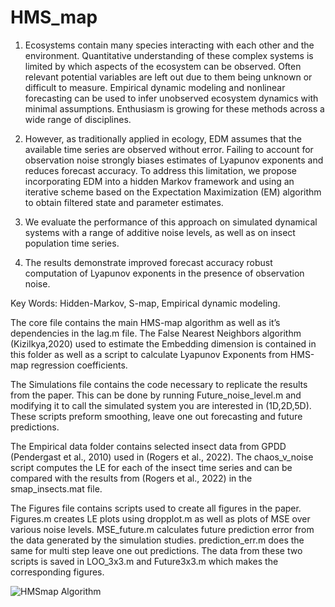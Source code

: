 # HMS_map


1. Ecosystems contain many species interacting with each other and the environment. Quantitative understanding of these complex systems is limited by which aspects of the ecosystem can be observed. Often relevant potential variables are left out due to them being unknown or difficult to measure. Empirical dynamic modeling and nonlinear forecasting can be used to infer unobserved ecosystem dynamics with minimal assumptions. Enthusiasm is growing for these methods across a wide range of disciplines.

2. However, as traditionally applied in ecology, EDM assumes that the available time series are observed without error. Failing to account for observation noise strongly biases estimates of Lyapunov exponents and reduces forecast accuracy. To address this limitation, we propose incorporating EDM into a hidden Markov framework and using an iterative scheme based on the Expectation Maximization (EM) algorithm to obtain filtered state and parameter estimates.

3. We evaluate the performance of this approach on simulated dynamical systems with a range of additive noise levels, as well as on insect population time series.

4. The results demonstrate improved forecast accuracy robust computation of Lyapunov exponents in the presence of observation noise.

Key Words: Hidden-Markov, S-map, Empirical dynamic modeling.


The core file contains the main HMS-map algorithm as well as it’s dependencies in the lag.m file. The False Nearest Neighbors algorithm (Kizilkya,2020) used to estimate the Embedding dimension is contained in this folder as well as a script to calculate Lyapunov Exponents from HMS-map regression coefficients.

The Simulations file contains the code necessary to replicate the results from the paper. This can be done by running Future_noise_level.m and modifying it to call the simulated system you are interested in (1D,2D,5D). These scripts preform smoothing, leave one out forecasting and future predictions.

The Empirical data folder contains selected insect data from GPDD (Pendergast et al., 2010) used in (Rogers et al., 2022). The chaos_v_noise script computes the LE for each of the insect time series and can be compared with the results from (Rogers et al., 2022) in the smap_insects.mat file.

The Figures file contains scripts used to create all figures in the paper. Figures.m creates LE plots using dropplot.m as well as plots of MSE over various noise levels. MSE_future.m calculates future prediction error from the data generated by the simulation studies. prediction_err.m does the same for multi step leave one out predictions. The data from these two scripts is saved in LOO_3x3.m and Future3x3.m which makes the corresponding figures.

![HMSmap Algorithm](/Core/HMSmap_lags_b.m)
